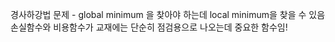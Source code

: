 경사하강법 문제 - global minimum 을 찾아야 하는데 local minimum을 찾을 수 있음
손실함수와 비용함수가 교재에는 단순히 점검용으로 나오는데 중요한 함수임!
